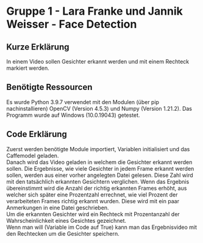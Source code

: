 # Gruppe 1  - Lara Franke und Jannik Weisser - Face Detection 
## Kurze Erklärung
In einem Video sollen Gesichter erkannt werden und mit einem Rechteck markiert werden. 

## Benötigte Ressourcen
Es wurde Python 3.9.7 verwendet mit den Modulen (über pip nachinstallieren) OpenCV (Version 4.5.3) und Numpy (Version 1.21.2). Das Programm wurde auf Windows (10.0.19043) getestet.

## Code Erklärung
Zuerst werden benötigte Module importiert, Variablen initialisiert und das Caffemodel geladen.
\
Danach wird das Video geladen in welchem die Gesichter erkannt werden sollen. Die Ergebnisse, wie viele Gesichter in jedem Frame erkannt werden sollen, werden aus einer vorher angelegten Datei gelesen. Diese Zahl wird mit den tatsächlich erkannten Gesichtern verglichen. Wenn das Ergebnis übereinstimmt wird die Anzahl der richtig erkannten Frames erhöht, aus welcher sich später eine Prozentzahl errechnet, wie viel Prozent der verarbeiteten Frames richtig erkannt wurden. Diese wird mit ein paar Anmerkungen in eine Datei geschrieben.
\
Um die erkannten Gesichter wird ein Rechteck mit Prozentanzahl der Wahrscheinlichkeit eines Gesichtes gezeichnet.
\
Wenn man will (Variable im Code auf True) kann man das Ergebnisvideo mit den Rechtecken um die Gesichter speichern.